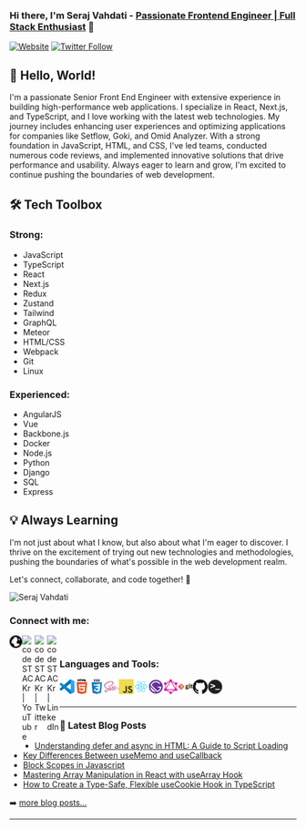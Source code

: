 ### Hi there, I'm Seraj Vahdati - [Passionate Frontend Engineer | Full Stack Enthusiast][website] 👋

[![Website](https://img.shields.io/website?label=seraj.me&style=for-the-badge&url=https://seraj.me)](https://seraj.me)
[![Twitter Follow](https://img.shields.io/twitter/follow/seraj?color=1DA1F2&logo=twitter&style=for-the-badge)](https://twitter.com/intent/follow?original_referer=https://github.com/seraj&screen_name=seraj)

## 👋 Hello, World!

I'm a passionate Senior Front End Engineer with extensive experience in building high-performance web applications. I specialize in React, Next.js, and TypeScript, and I love working with the latest web technologies. My journey includes enhancing user experiences and optimizing applications for companies like Setflow, Goki, and Omid Analyzer. With a strong foundation in JavaScript, HTML, and CSS, I've led teams, conducted numerous code reviews, and implemented innovative solutions that drive performance and usability. Always eager to learn and grow, I'm excited to continue pushing the boundaries of web development.

## 🛠️ Tech Toolbox

### Strong:

- JavaScript
- TypeScript
- React
- Next.js
- Redux
- Zustand
- Tailwind
- GraphQL
- Meteor
- HTML/CSS
- Webpack
- Git
- Linux

### Experienced:

- AngularJS
- Vue
- Backbone.js
- Docker
- Node.js
- Python
- Django
- SQL
- Express

## 💡 Always Learning

I'm not just about what I know, but also about what I'm eager to discover. I thrive on the excitement of trying out new technologies and methodologies, pushing the boundaries of what's possible in the web development realm.

Let's connect, collaborate, and code together! 🤝


<p align="left"> <img src="https://komarev.com/ghpvc/?username=seraj&label=Profile%20views&color=0e75b6&style=flat" alt="Seraj Vahdati" /> </p>

### Connect with me:

[<img align="left" alt="codeSTACKr.com" width="22px" src="https://raw.githubusercontent.com/iconic/open-iconic/master/svg/globe.svg" />][website]
[<img align="left" alt="codeSTACKr | YouTube" width="22px" src="https://cdn.jsdelivr.net/npm/simple-icons@v3/icons/youtube.svg" />][youtube]
[<img align="left" alt="codeSTACKr | Twitter" width="22px" src="https://cdn.jsdelivr.net/npm/simple-icons@v3/icons/twitter.svg" />][twitter]
[<img align="left" alt="codeSTACKr | LinkedIn" width="22px" src="https://cdn.jsdelivr.net/npm/simple-icons@v3/icons/linkedin.svg" />][linkedin]

<br />

### Languages and Tools:

<img align="left" alt="Visual Studio Code" width="26px" src="https://raw.githubusercontent.com/github/explore/80688e429a7d4ef2fca1e82350fe8e3517d3494d/topics/visual-studio-code/visual-studio-code.png" /> 
<img align="left" alt="HTML5" width="26px" src="https://raw.githubusercontent.com/github/explore/80688e429a7d4ef2fca1e82350fe8e3517d3494d/topics/html/html.png" />
<img align="left" alt="CSS3" width="26px" src="https://raw.githubusercontent.com/github/explore/80688e429a7d4ef2fca1e82350fe8e3517d3494d/topics/css/css.png" />
<img align="left" alt="Sass" width="26px" src="https://raw.githubusercontent.com/github/explore/80688e429a7d4ef2fca1e82350fe8e3517d3494d/topics/sass/sass.png" />
<img align="left" alt="JavaScript" width="26px" src="https://raw.githubusercontent.com/github/explore/80688e429a7d4ef2fca1e82350fe8e3517d3494d/topics/javascript/javascript.png" />
<img align="left" alt="React" width="26px" src="https://raw.githubusercontent.com/github/explore/80688e429a7d4ef2fca1e82350fe8e3517d3494d/topics/react/react.png" />
<img align="left" alt="Gatsby" width="26px" src="https://raw.githubusercontent.com/github/explore/e94815998e4e0713912fed477a1f346ec04c3da2/topics/gatsby/gatsby.png" />
<img align="left" alt="GraphQL" width="26px" src="https://raw.githubusercontent.com/github/explore/80688e429a7d4ef2fca1e82350fe8e3517d3494d/topics/graphql/graphql.png" />
<img align="left" alt="Git" width="26px" src="https://raw.githubusercontent.com/github/explore/80688e429a7d4ef2fca1e82350fe8e3517d3494d/topics/git/git.png" />
<img align="left" alt="GitHub" width="26px" src="https://raw.githubusercontent.com/github/explore/78df643247d429f6cc873026c0622819ad797942/topics/github/github.png" />
<img align="left" alt="Terminal" width="26px" src="https://raw.githubusercontent.com/github/explore/80688e429a7d4ef2fca1e82350fe8e3517d3494d/topics/terminal/terminal.png" />

<br />
<br />

---

### 📕 Latest Blog Posts

<!-- BLOG-POST-LIST:START -->

- [Understanding defer and async in HTML: A Guide to Script Loading](https://seraj.me/blog/script-defer-async)
- [Key Differences Between useMemo and useCallback](https://seraj.me/blog/useCallback-useMemo)
- [Block Scopes in Javascript](https://seraj.me/blog/Block-scope-in-javascript)
- [Mastering Array Manipulation in React with useArray Hook](https://seraj.me/blog/useArray-hook)
- [How to Create a Type-Safe, Flexible useCookie Hook in TypeScript](https://seraj.me/blog/useCookie-hook)
<!-- BLOG-POST-LIST:END -->

➡️ [more blog posts...][website]

---

[website]: https://seraj.me
[course]: http://vsCodeHero.com
[twitter]: https://twitter.com/seraj
[youtube]: https://www.youtube.com/channel/UC1zhubemEsJkcwXJugzGxrA
[instagram]: https://instagram.com/svahdati
[linkedin]: https://linkedin.com/in/svahdati
